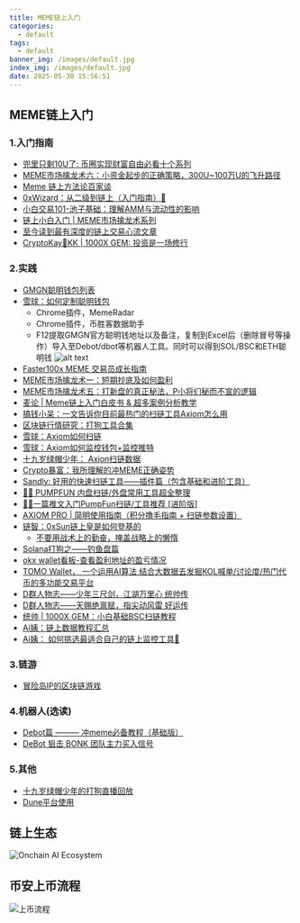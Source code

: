 ```yaml
---
title: MEME链上入门
categories:
  - default
tags:
  - default
banner_img: /images/default.jpg
index_img: /images/default.jpg
date: 2025-05-30 15:56:51
---
```


## MEME链上入门
### 1.入门指南
- [兜里只剩10U了: 币圈实现财富自由必看十个系列](https://x.com/10UWINA8/status/1897120397897949641)
- [MEME市场擒龙术六：小资金起步的正确策略，300U~100万U的飞升路径](https://x.com/Shanks_A9z/status/1913161508290269456)
- [Meme 链上方法论百家谈](https://x.com/xixi_kawayi/status/1866746682639311089)
- [0xWizard：从二级到链上（入门指南）🧵](https://x.com/0xcryptowizard/status/1854423667842953534)
- [小白交易101-池子基础：理解AMM与流动性的影响](https://x.com/0xJingleMingle/status/1888861145987199037)
- [链上小白入门 | MEME市场擒龙术系列](https://x.com/xixi_kawayi/status/1875813331266891854)
- [至今读到最有深度的链上交易心流文章](https://x.com/MasonCanoe/status/1920424996884901933)
- [CryptoKay🎲KK | 1000X GEM: 投资是一场修行](https://x.com/aristotlewitt/status/1907782133973979339)
### 2.实践
- [GMGN聪明钱包列表](https://gmgn.ai/trade/EVmAlG3J?chain=sol&tab=renowned)
- [雪球：如何定制聪明钱包](https://x.com/xueqiu88/status/1930048464093856077)
  - Chrome插件，MemeRadar
  - Chrome插件，币胜客数据助手
  - F12提取GMGN官方聪明钱地址以及备注，复制到Excel后（删除冒号等操作）导入至Debot/dbot等机器人工具。同时可以得到SOL/BSC和ETH聪明钱
  ![alt text](smart_money.png)
- [Faster100x MEME 交易员成长指南](https://faster100xzone.notion.site/)
- [MEME市场擒龙术一：短期抄底及如何盈利](https://x.com/Shanks_A9z/status/1864627114752004552)
- [MEME市场擒龙术五：打新盘的真正秘法，P小将们秘而不宣的逻辑](https://x.com/Shanks_A9z/status/1904836990534901969)
- [麦论 | Meme链上入门白皮书 & 超多案例分析教学](https://x.com/xixi_kawayi/status/1876918100056252623)
- [搞钱小呆：一文告诉你目前最热门的扫链工具Axiom怎么用](https://x.com/0xadai/status/1913907462278909957)
- [区块链行情研究：打狗工具合集](https://x.com/qkl2058/status/1915937442210975815)
- [雪球：Axiom如何扫链](https://x.com/xueqiu88/status/1910647036203917680)
- [雪球：Axiom如何监控钱包+监控推特](https://x.com/xueqiu88/status/1911027521350734231)
- [十九岁绿帽少年： Axion扫链数据](https://x.com/19ys_GGboy/status/1924825213847666801)
- [Crypto暴富：我所理解的冲MEME正确姿势](https://x.com/Cryptobaofu888/status/1910934869703565416)
- [Sandly: 好用的快速扫链工具——插件篇（包含基础和进阶工具）](https://x.com/Sandlily163/status/1906762116650115427)
- [🔞🈲 PUMPFUN 内盘扫链/外盘常用工具超全整理](https://x.com/xixi_kawayi/status/1875053165596578285)
- [🔞🈲一篇推文入门PumpFun扫链/工具推荐 [进阶版]](https://x.com/xixi_kawayi/status/1877547577996095905)
- [AXIOM PRO | 简明使用指南（积分撸毛指南 + 扫链参数设置）](https://x.com/xixi_kawayi/status/1913126501693988979)
- [链智：0xSun链上皇是如何登基的](https://x.com/lianzhi_crypto/status/1908826582724329838)
  - [不要用战术上的勤奋，掩盖战略上的懒惰](https://x.com/0xSunNFT/status/1913608106275397829)
- [Solana打狗之——钓鱼盘篇](https://x.com/19ys_GGboy/status/1893597344895226240)
- [okx wallet看板-查看盈利地址的盈亏情况](https://x.com/19ys_GGboy/status/1924400416177221969)
- [TOMO  Wallet， 一个运用AI算法
结合大数据去发掘KOL喊单/讨论度/热门代币的多功能交易平台](https://x.com/ZhangZToooooo/status/1920368201810219165)
- [D群人物志——少年三尺剑，江湖万里心 统帅传](https://x.com/aristotlewitt/status/1920415185535406202)
- [D群人物志——天赐绝禀赋，指尖动风雷 好运传](https://x.com/aristotlewitt/status/1925149666238451921)
- [统帅 | 1000X GEM：小白基础BSC扫链教程](https://x.com/LiCienJi/status/1907737786997944663)
- [Ai姨：链上数据教程汇总](https://nine-roar-0d6.notion.site/aiaptx)
- [Ai姨： 如何挑选最适合自己的链上监控工具🔔](https://x.com/ai_9684xtpa/status/1792806341100396839)
### 3.链游
- [冒险岛IP的区块链游戏](https://x.com/StanPoldark/status/1913924409578148114)
### 4.机器人(选读)
- [Debot篇 ——— 冲meme必备教程（基础版）](https://x.com/OrdzWorld/status/1882023127678632331)
- [DeBot 狙击 BONK 团队主力买入信号](https://x.com/DitingData/status/1922480719479374335)
### 5.其他
- [十九岁绿帽少年的打狗直播回放](https://sidekick.fans/channel/cm9pqz5rb031yl20lncilryso)
- [Dune平台使用](https://dune.com/)

## 链上生态
![Onchain AI Ecosystem](ecosystem.png)
## 币安上币流程
![上币流程](ipo.png)
